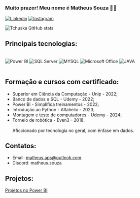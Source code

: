 
### Muito prazer! Meu nome é Matheus Souza 🖐🏽

[![Linkedin](https://img.shields.io/badge/LinkedIn-0077B5?style=for-the-badge&logo=linkedin&logoColor=white)](https://www.linkedin.com/in/matheus-alexandre-souza/)
[![Instagram](https://img.shields.io/badge/Instagram-E4405F?style=for-the-badge&logo=instagram&logoColor=white)](https://www.instagram.com/theus.png)

![Tchuska GitHub stats](https://github-readme-stats.vercel.app/api?username=tchuska&show_icons=true&theme=dark)

## Principais tecnologias:
<div style="display: inline_block"><br/>
<img align="center" alt="Power BI"src="https://img.shields.io/badge/power_bi-F2C811?style=for-the-badge&logo=powerbi&logoColor=black">
<img align="center" alt="SQL Server"src="https://img.shields.io/badge/Microsoft_SQL_Server-CC2927?style=for-the-badge&logo=microsoft-sql-server&logoColor=white">
<img align="center" alt="MYSQL"src="https://img.shields.io/badge/MySQL-00000F?style=for-the-badge&logo=mysql&logoColor=white">
<img align="center" alt="Microsoft Office"src="https://img.shields.io/badge/Microsoft_Office-D83B01?style=for-the-badge&logo=microsoft-office&logoColor=white">
<img align="center" alt="JAVA"src="https://img.shields.io/badge/Java-ED8B00?style=for-the-badge&logo=openjdk&logoColor=white">
</div><br/>

## Formação e cursos  com certificado:
- Superior em Ciência da Computação - Unip - 2022;
- Banco de dados e SQL - Udemy - 2022;
- Power BI - Simplifica treinamentos - 2022; 
- Introdução ao Python - Alfahelix - 2023;
- Montagem e teste de computadores - Udemy - 2024;
- Torneio de robótica - Even3 - 2018. <br/><br/>
Aficcionado por tecnologia no geral, com ênfase em dados.

## Contatos:
- Email: matheus.aps@outlook.com
- Discord: matheus.souza

## Projetos:
<a href = "https://github.com/Tchuska/Projetos-no-Power-BI"> Projetos no Power BI </a>
